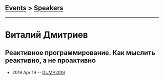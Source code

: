 ## [Events](../README.md) > [Speakers](../speakers.md)
---

# Виталий Дмитриев

## Реактивное программирование. Как мыслить реактивно, а не проактивно
- 2019 Apr 19 -- [DUMP2019](https://www.youtube.com/watch?v=8bM4j-BePeM&list=PLRdS-n5seLRqiGopjk6DN6qtm2C04m_mb&index=3)    
